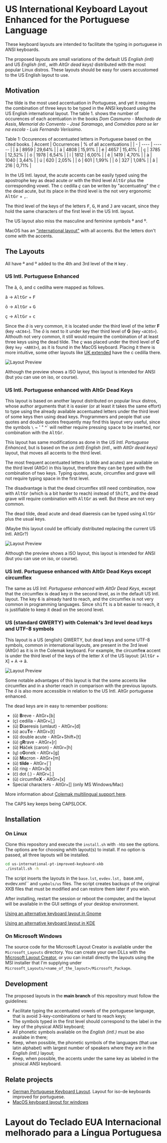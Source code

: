 # US International Keyboard Layout Enhanced for the Portuguese Language

These keyboard layouts are intended to facilitate the typing in portuguese in ANSI keyboards.

The proposed layouts are small variations of the default US *English (intl)* and US *English (intl., with AltGr dead keys)* distributed with the most popular Linux distros. These layouts should be easy for users accustomed to the US English layout to use.

## Motivation

The tilde is the most used accentuation in Portuguese, and yet it requires the combination of three keys to be typed in the ANSI keyboard using the US English international layout. The table 1. shows the number of occurences of each acentuation in the books *Dom Casmurro - Machado de Assis*, *Memorial do Convento - José Saramago*, and *Comédias para se ler na escola - Luis Fernando Verissimo*.

Table 1: Occurences of accentuated letters in Portuguese based on the cited books.
| Accent | Occurrences | % of all accentuations |
| - | ---- | ------ |
| ã | 8959 | 29,64% |
| á | 4808 | 15,91% |
| é | 4657 | 15,41% |
| ç | 3785 | 12,52% |
| ó | 1978 | 6,54%  |
| í | 1812 | 6,00%  |
| ê | 1419 | 4,70%  |
| à | 1040 | 3,44%  |
| ú | 620  | 2,05%  |
| õ | 601  | 1,99%  |
| ô | 327  | 1,08%  |
| â | 216  | 0,71%  |

In the US Intl. layout, the acute accents can be easily typed using the apostrophe key as dead acute *or* with the third level <kbd>AltGr</kbd> plus the corresponding vowel. The c cedilla _ç_ can be writen by "accentuating" the _c_ the dead acute, but its place in the third level is the not very ergonomic <kbd>AltGr</kbd> + <kbd>,</kbd>.

The third level of the keys of the letters <kbd>F</kbd>, <kbd>G</kbd>, <kbd>H</kbd> and <kbd>J</kbd> are vacant, since they hold the same characters of the first level in the US Intl. layout.

The US layout also miss the masculine and feminine symbols ª and º.

MacOS has an ["international layout"](https://i.stack.imgur.com/OWKn4.png) with all accents. But the letters don't come with the accents.

## The Layouts

All have ª and º added to the 4th and 3rd level of the <kbd>H</kbd> key <AC06>.

### US Intl. Portuguese Enhanced

The ã, õ, and c cedilha were mapped as follows.

ã → <kbd>AltGr</kbd> + <kbd>F</kbd>

õ → <kbd>AltGr</kbd> + <kbd>G</kbd>

ç → <kbd>AltGr</kbd> + <kbd>c</kbd>

Since the *ã* is very common, it is located under the third level of the letter **F** (key `<AC04>`). The *õ* is next to it under key ther third level of **G** (key `<AC05>`). Althouth not very common, it still would require the combination of at least three keys using the dead tilde. The *ç* was placed under the third level of **C** (key  `key <AB03>`), as it is found in the MacOS keyboard. Placing it there is more intuitive, some other layouts like [UK extended](https://en.wikipedia.org/wiki/QWERTY#United_Kingdom_(Extended)_Layout) have the c cedilla there.

![Layout Preview](/pics/us-intl.png "US Intl. Portuguese Enhanced Preview")

Although the preview shows a ISO layout, this layout is intended for ANSI (but you can use on iso, or course).

### US Intl. Portuguese enhanced with AltGr Dead Keys

This layout is based on another layout distributed on popular linux distros, whose author arguments that it is easier (or at least it takes the same effort) to type using the already available accentuated letters under the third level of some keys then using dead keys. Programmers and people that use quotes and double quotes frequently may find this layout very useful, since the symbols `\` ~ ' " ^` will neither require pressing <kbd>space</kbd> to be inserted, nor combination with the <kbd>AltGr</kbd>.

This layout has same modifications as done in the *US Intl. Portuguese Enhanced*, but is based on the *us (intl) English (intl., with AltGr dead keys)* layout, that moves all accents to the third level.

The most frequent accentuated letters (a tilde and acutes) are available on the third level (AltGr) in this layout, therefore they can be typed with the combination of two keys. Typing quotes, acute, circumflex and grave will not require typing space in the first level.

The disadvantage is that the dead circumflex still need combination, now with <kbd>AltGr</kbd> (which is a bit harder to reach) instead of <kbd>Shift</kbd>, and the dead grave will require combination with <kbd>AltGr</kbd> as well. But these are not very common.

The dead tilde, dead acute and dead diaeresis can be typed using <kbd>AltGr</kbd> plus the usual keys.

(Maybe this layout could be officially distributed replacing the current  US Intl. AltGr?)

![Layout Preview](/pics/us-intl-altgr.png "US Intl. Portuguese Enhanced with AltGr Dead Keys Preview")

Although the preview shows a ISO layout, this layout is intended for ANSI (but you can use on iso, or course).

### US Intl. Portuguese enhanced with AltGr Dead Keys except circumflex

The same as *US Intl. Portuguese enhanced with AltGr Dead Keys*, except that the circumflex is dead key in the second level, as in the default US Intl. layout. The key <kbd>6</kbd> is already hard to reach, and the circumflex is not very common in programming languages. Since <kbd>shift</kbd> is a bit easier to reach, it is justifiable to keep it dead on the second level.

### US (standard QWERTY) with Colemak's 3rd level dead keys and UTF-8 symbols

This layout is a US (english) QWERTY, but dead keys and some UTF-8 symbols, common in international layouts, are present in the 3rd level (AltGr) as it is in the Colemak keyboard. For example, the circumfle**x** accent is under the third level of the keys of the letter <kbd>X</kbd> of the US layout: [<kbd>AltGr</kbd> + <kbd>X</kbd>] + <kbd>A</kbd> → â.


![Layout Preview](pics/qwery_us_colemak_altgr.png "English (intl. qwerty with colemak's algtrs)")

Some notable advantages of this layout is that the some accents like circumflex and in a shorter reach in comparison with the previous layouts. The _õ_ is also more accessible in relation to the US Intl. AltGr portuguese enhanced.

The dead keys are in easy to remember positions:

* (ŭ) **B**reve - AltGr+[b]
* (ç) cedilla - AltGr+[,]
* (ü) **D**iaeresis (umlaut) - AltGr+[d]
* (ú) acu**T**e - AltGr+[t]
* (ű) double acute - AltGr+Shift+[t]
* (ù) g**R**rave - AltGr+[r]
* (ǔ) **H**áček (caron) - AltGr+[h]
* (ų) o**G**onek - AltGr+[g]
* (ū) **M**acron - AltGr+[m]
* (ũ) **tilde** - AltGr+[`]
* (ů) ring - AltGr+[k]
* (ċ) dot (.) - AltGr+[.]
* (û) circumfle**X** - AltGr+[x]
* Special characters - AltGr+[\] (only MS Windows/Mac)

More information about [Colemak multilingual support here](https://colemak.com/Multilingual).

The <xkb>CAPS</xkb> key keeps being CAPSLOCK.

## Installation

### On Linux

Clone this repository and execute the `install.sh` with `-h`to see the options. The options are for choosing whith layout(s) to install. If no option is passed, all three layouts will be installed.

```bash
cd us-international-pt-improved-keyboard-xkb
./install.sh -h
```

The script inserts the layouts in the `base.lst`, `evdev.lst, `base.xml`, `evdev.xml`` and `symbols/us` files. The script creates backups of the original XKB files that must be modified and can restore them later if you wish.

After installing, restart the session or reboot the computer, and the layout will be available in the GUI settings of your desktop environment.

[Using an alternative keyboard layout in Gnome](https://help.gnome.org/users/gnome-help/stable/keyboard-layouts.html.en)

[Using an alternative keyboard layout in KDE](https://userbase.kde.org/System_Settings/Keyboard)

### On Microsoft Windows

The source code for the Microsoft Layout Creator is available under the `Microsoft_Layouts` directory. You can create your own DLLs with the [Microsoft Layout Creator](https://www.microsoft.com/en-us/download/details.aspx?id=102134), or you can install directly the layouts using the MSI installer that I'm supplying under `Microsoft_Layouts/<name_of_the_layout>/Microsoft_Package`.

## Development

The proposed layouts in the **main branch** of this repository must follow the guidelines:

* Facilitate typing the accentuated vowels of the portuguese language, that is avoid 3-key-combinations or hard to reach keys;
* The symbols typed in the first level should correspond to the label in the key of the physical ANSI keyboard;
* All phonetic symbols available on the *English (intl.)* must be also availabe in there;
* Keep, when possible, the phonetic symbols of the languages (that use latin alphabet) with largest number of speakers where they are in the  *English (intl.)* layout;
* Keep, when possible, the accents under the same key as labeled in the phisical ANSI keyboard.

## Relate projects

* [German Portuguese Keyboard Layout](https://github.com/g7fernandes/german-portuguese-keyboard-xkb). Layout for iso-de keyboards improved for portuguese.
* [MacOS keyboard layout for windows](https://github.com/adunning/Mac-Keyboard-Layouts-for-Windows)


# Layout do Teclado EUA Internacional melhorado para a Língua Portuguesa
